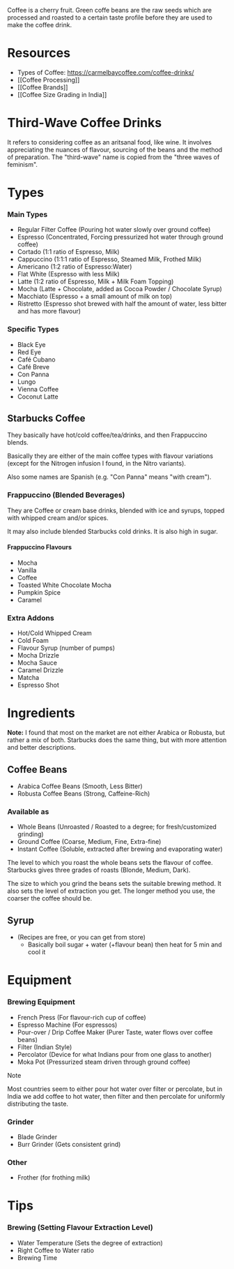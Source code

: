 Coffee is a cherry fruit. Green coffe beans are the raw seeds which are processed and roasted to a certain taste profile before they are used to make the coffee drink.
# Resources
- Types of Coffee: https://carmelbaycoffee.com/coffee-drinks/
- [[Coffee Processing]]
- [[Coffee Brands]]
- [[Coffee Size Grading in India]]
# Third-Wave Coffee Drinks
It refers to considering coffee as an aritsanal food, like wine. It involves appreciating the nuances of flavour, sourcing of the beans and the method of preparation. The "third-wave" name is copied from the "three waves of feminism".
# Types

### Main Types
- Regular Filter Coffee (Pouring hot water slowly over ground coffee)
- Espresso (Concentrated, Forcing pressurized hot water through ground coffee)
- Cortado (1:1 ratio of Espresso, Milk)
- Cappuccino (1:1:1 ratio of Espresso, Steamed Milk, Frothed Milk)
- Americano (1:2 ratio of Espresso:Water)
- Flat White (Espresso with less Milk)
- Latte (1:2 ratio of Espresso, Milk + Milk Foam Topping)
- Mocha (Latte + Chocolate, added as Cocoa Powder / Chocolate Syrup)
- Macchiato (Espresso + a small amount of milk on top)
- Ristretto (Espresso shot brewed with half the amount of water, less bitter and has more flavour)
### Specific Types
- Black Eye
- Red Eye
- Café Cubano
- Café Breve
- Con Panna
- Lungo
- Vienna Coffee
- Coconut Latte
## Starbucks Coffee
They basically have hot/cold coffee/tea/drinks, and then Frappuccino blends.

Basically they are either of the main coffee types with flavour variations (except for the Nitrogen infusion I found, in the Nitro variants).

Also some names are Spanish (e.g. "Con Panna" means "with cream").
### Frappuccino (Blended Beverages)
They are Coffee or cream base drinks, blended with ice and syrups, topped with whipped cream and/or spices.

It may also include blended Starbucks cold drinks.
It is also high in sugar.
#### Frappuccino Flavours
- Mocha
- Vanilla
- Coffee
- Toasted White Chocolate Mocha
- Pumpkin Spice
- Caramel
### Extra Addons
- Hot/Cold Whipped Cream
- Cold Foam
- Flavour Syrup (number of pumps)
- Mocha Drizzle
- Mocha Sauce
- Caramel Drizzle
- Matcha
- Espresso Shot
# Ingredients
**Note:** I found that most on the market are not either Arabica or Robusta, but rather a mix of both. Starbucks does the same thing, but with more attention and better descriptions.
## Coffee Beans
- Arabica Coffee Beans (Smooth, Less Bitter)
- Robusta Coffee Beans (Strong, Caffeine-Rich)
### Available as
- Whole Beans (Unroasted / Roasted to a degree; for fresh/customized grinding)
- Ground Coffee (Coarse, Medium, Fine, Extra-fine)
- Instant Coffee (Soluble, extracted after brewing and evaporating water)

The level to which you roast the whole beans sets the flavour of coffee. Starbucks gives three grades of roasts (Blonde, Medium, Dark).

The size to which you grind the beans sets the suitable brewing method. It also sets the level of extraction you get. The longer method you use, the coarser the coffee should be.
## Syrup
- (Recipes are free, or you can get from store)
	- Basically boil sugar + water (+flavour bean) then heat for 5 min and cool it
# Equipment
### Brewing Equipment
- French Press (For flavour-rich cup of coffee)
- Espresso Machine (For espressos)
- Pour-over / Drip Coffee Maker (Purer Taste, water flows over coffee beans)
- Filter (Indian Style)
- Percolator (Device for what Indians pour from one glass to another)
- Moka Pot (Pressurized steam driven through ground coffee)

> [!NOTE]
> Most countries seem to either pour hot water over filter or percolate, but in India we add coffee to hot water, then filter and then percolate for uniformly distributing the taste.
### Grinder
- Blade Grinder
- Burr Grinder (Gets consistent grind)
### Other
- Frother (for frothing milk)
# Tips
### Brewing (Setting Flavour Extraction Level)
- Water Temperature (Sets the degree of extraction)
- Right Coffee to Water ratio
- Brewing Time